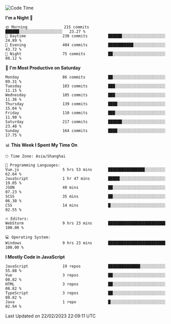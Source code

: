 <!--START_SECTION:waka-->
![Code Time](http://img.shields.io/badge/Code%20Time-2%2C109%20hrs%2047%20mins-blue)

**I'm a Night 🦉** 

```text
🌞 Morning                215 commits         ██████░░░░░░░░░░░░░░░░░░░   23.27 % 
🌆 Daytime                230 commits         ██████░░░░░░░░░░░░░░░░░░░   24.89 % 
🌃 Evening                404 commits         ███████████░░░░░░░░░░░░░░   43.72 % 
🌙 Night                  75 commits          ██░░░░░░░░░░░░░░░░░░░░░░░   08.12 % 
```
📅 **I'm Most Productive on Saturday** 

```text
Monday                   86 commits          ██░░░░░░░░░░░░░░░░░░░░░░░   09.31 % 
Tuesday                  103 commits         ███░░░░░░░░░░░░░░░░░░░░░░   11.15 % 
Wednesday                105 commits         ███░░░░░░░░░░░░░░░░░░░░░░   11.36 % 
Thursday                 139 commits         ████░░░░░░░░░░░░░░░░░░░░░   15.04 % 
Friday                   110 commits         ███░░░░░░░░░░░░░░░░░░░░░░   11.90 % 
Saturday                 217 commits         ██████░░░░░░░░░░░░░░░░░░░   23.48 % 
Sunday                   164 commits         ████░░░░░░░░░░░░░░░░░░░░░   17.75 % 
```


📊 **This Week I Spent My Time On** 

```text
🕑︎ Time Zone: Asia/Shanghai

💬 Programming Languages: 
Vue.js                   5 hrs 53 mins       ████████████████░░░░░░░░░   62.64 % 
JavaScript               1 hr 47 mins        █████░░░░░░░░░░░░░░░░░░░░   19.05 % 
JSON                     40 mins             ██░░░░░░░░░░░░░░░░░░░░░░░   07.23 % 
SCSS                     35 mins             ██░░░░░░░░░░░░░░░░░░░░░░░   06.30 % 
CSS                      14 mins             █░░░░░░░░░░░░░░░░░░░░░░░░   02.55 % 

🔥 Editors: 
WebStorm                 9 hrs 23 mins       █████████████████████████   100.00 % 

💻 Operating System: 
Windows                  9 hrs 23 mins       █████████████████████████   100.00 % 
```

**I Mostly Code in JavaScript** 

```text
JavaScript               19 repos            ██████████████░░░░░░░░░░░   55.88 % 
Vue                      3 repos             ██░░░░░░░░░░░░░░░░░░░░░░░   08.82 % 
HTML                     3 repos             ██░░░░░░░░░░░░░░░░░░░░░░░   08.82 % 
TypeScript               3 repos             ██░░░░░░░░░░░░░░░░░░░░░░░   08.82 % 
Java                     1 repo              █░░░░░░░░░░░░░░░░░░░░░░░░   02.94 % 
```




 Last Updated on 22/02/2023 22:09:11 UTC
<!--END_SECTION:waka-->

<!--
**likaiqiang/likaiqiang** is a ✨ _special_ ✨ repository because its `README.md` (this file) appears on your GitHub profile.

Here are some ideas to get you started:

- 🔭 I’m currently working on ...
- 🌱 I’m currently learning ...
- 👯 I’m looking to collaborate on ...
- 🤔 I’m looking for help with ...
- 💬 Ask me about ...
- 📫 How to reach me: ...
- 😄 Pronouns: ...
- ⚡ Fun fact: ...
-->
